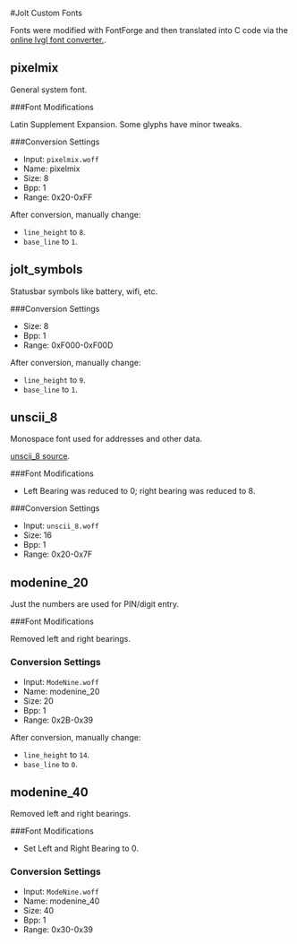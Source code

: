 #Jolt Custom Fonts

Fonts were modified with FontForge and then translated into C code via the 
[online lvgl font converter.](https://littlevgl.com/ttf-font-to-c-array).


## pixelmix

General system font.

###Font Modifications

Latin Supplement Expansion. Some glyphs have minor tweaks.

###Conversion Settings

* Input: `pixelmix.woff`
* Name: pixelmix
* Size: 8
* Bpp: 1
* Range: 0x20-0xFF

After conversion, manually change:

* `line_height` to `8`.
* `base_line` to `1`.


## jolt_symbols

Statusbar symbols like battery, wifi, etc.

###Conversion Settings

* Size: 8
* Bpp: 1
* Range: 0xF000-0xF00D

After conversion, manually change:

* `line_height` to `9`.
* `base_line` to `1`.


## unscii_8

Monospace font used for addresses and other data.

[unscii_8 source](http://pelulamu.net/unscii/).

###Font Modifications

* Left Bearing was reduced to 0; right bearing was reduced to 8.

###Conversion Settings

* Input: `unscii_8.woff`
* Size: 16
* Bpp: 1
* Range: 0x20-0x7F


## modenine_20

Just the numbers are used for PIN/digit entry.

###Font Modifications

Removed left and right bearings.

### Conversion Settings

* Input: `ModeNine.woff`
* Name: modenine_20
* Size: 20
* Bpp: 1
* Range: 0x2B-0x39

After conversion, manually change:

* `line_height` to `14`.
* `base_line` to `0`.

## modenine_40

Removed left and right bearings.

###Font Modifications

* Set Left and Right Bearing to 0.

### Conversion Settings

* Input: `ModeNine.woff`
* Name: modenine_40
* Size: 40
* Bpp: 1
* Range: 0x30-0x39

